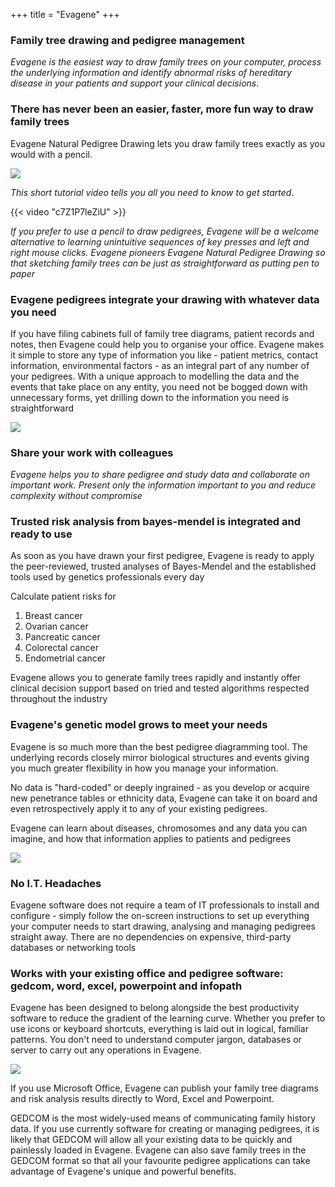 +++
title = "Evagene"
+++



### Family tree drawing and pedigree management

_Evagene is the easiest way to draw family trees on your computer, process the underlying information and identify abnormal risks of hereditary disease in your patients and support your clinical decisions_.

### There has never been an easier, faster, more fun way to draw family trees

Evagene Natural Pedigree Drawing lets you draw family trees exactly as you would with a pencil.

![](/images/image-home-1.png)

_This short tutorial video tells you all you need to know to get started_.

{{< video "c7Z1P7leZiU" >}}

_If you prefer to use a pencil to draw pedigrees, Evagene will be a welcome alternative to learning unintuitive sequences of key presses and left and right mouse clicks. Evagene pioneers Evagene Natural Pedigree Drawing so that sketching family trees can be just as straightforward as putting pen to paper_

### Evagene pedigrees integrate your drawing with whatever data you need

If you have filing cabinets full of family tree diagrams, patient records and notes, then Evagene could help you to organise your office. Evagene makes it simple to store any type of information you like - patient metrics, contact information, environmental factors - as an integral part of any number of your pedigrees. With a unique approach to modelling the data and the events that take place on any entity, you need not be bogged down with unnecessary forms, yet drilling down to the information you need is straightforward

![](/images/image-home-2.png)

### Share your work with colleagues

_Evagene helps you to share pedigree and study data and collaborate on important work. Present only the information important to you and reduce complexity without compromise_

### Trusted risk analysis from bayes-mendel is integrated and ready to use
    
As soon as you have drawn your first pedigree, Evagene is ready to apply the peer-reviewed, trusted analyses of Bayes-Mendel and the established tools used by genetics professionals every day

Calculate patient risks for

1. Breast cancer
2. Ovarian cancer
3. Pancreatic cancer
4. Colorectal cancer
5. Endometrial cancer

Evagene allows you to generate family trees rapidly and instantly offer clinical decision support based on tried and tested algorithms respected throughout the industry

### Evagene's genetic model grows to meet your needs

Evagene is so much more than the best pedigree diagramming tool. The underlying records closely mirror biological structures and events giving you much greater flexibility in how you manage your information.

No data is "hard-coded" or deeply ingrained - as you develop or acquire new penetrance tables or ethnicity data, Evagene can take it on board and even retrospectively apply it to any of your existing pedigrees.

Evagene can learn about diseases, chromosomes and any data you can imagine, and how that information applies to patients and pedigrees

![](/images/image-home-3.png)

### No I.T. Headaches

Evagene software does not require a team of IT professionals to install and configure - simply follow the on-screen instructions to set up everything your computer needs to start drawing, analysing and managing pedigrees straight away. There are no dependencies on expensive, third-party databases or networking tools

### Works with your existing office and pedigree software: gedcom, word, excel, powerpoint and infopath

Evagene has been designed to belong alongside the best productivity software to reduce the gradient of the learning curve. Whether you prefer to use icons or keyboard shortcuts, everything is laid out in logical, familiar patterns. You don't need to understand computer jargon, databases or server to carry out any operations in Evagene.

![](/images/image-home-4.png)

If you use Microsoft Office, Evagene can publish your family tree diagrams and risk analysis results directly to Word, Excel and Powerpoint.

GEDCOM is the most widely-used means of communicating family history data. If you use currently software for creating or managing pedigrees, it is likely that GEDCOM will allow all your existing data to be quickly and painlessly loaded in Evagene. Evagene can also save family trees in the GEDCOM format so that all your favourite pedigree applications can take advantage of Evagene's unique and powerful benefits.
